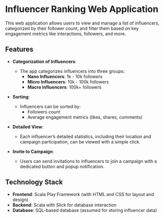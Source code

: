 # Influencer Ranking Web Application

This web application allows users to view and manage a list of influencers, categorized by their follower count, and filter them based on key engagement metrics like interactions, followers, and more.

## Features

- **Categorization of Influencers**: 
  - The app categorizes influencers into three groups:
    - **Nano Influencers**: 1k - 10k followers
    - **Micro Influencers**: 10k - 100k followers
    - **Macro Influencers**: 100k+ followers
  
- **Sorting**: 
  - Influencers can be sorted by:
    - Followers count
    - Average engagement metrics (likes, shares, comments)
  
- **Detailed View**: 
  - Each influencer’s detailed statistics, including their location and campaign participation, can be viewed with a simple click.

- **Invite to Campaign**: 
  - Users can send invitations to influencers to join a campaign with a dedicated button and popup notification.

## Technology Stack

- **Frontend**: Scala Play Framework (with HTML and CSS for layout and design)
- **Backend**: Scala with Slick for database interaction
- **Database**: SQL-based database (assumed for storing influencer data)
